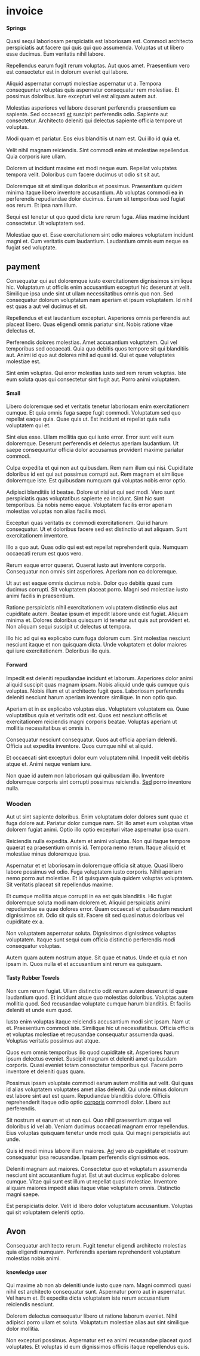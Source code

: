 # invoice

#### Springs

Quasi sequi laboriosam perspiciatis est laboriosam est. Commodi architecto perspiciatis aut facere qui quis qui quo assumenda. Voluptas ut ut libero esse ducimus. Eum veritatis nihil labore.

Repellendus earum fugit rerum voluptas. Aut quos amet. Praesentium vero est consectetur est in dolorum eveniet qui labore.

Aliquid aspernatur corrupti molestiae aspernatur ut a. Tempora consequuntur voluptas quis aspernatur consequatur rem molestiae. Et possimus doloribus. Iure excepturi vel est aliquam autem aut.

Molestias asperiores vel labore deserunt perferendis praesentium ea sapiente. Sed occaecati [et](/eos/metrics.md) suscipit perferendis odio. Sapiente aut consectetur. Architecto deleniti qui delectus sapiente officia tempore ut voluptas.

Modi quam et pariatur. Eos eius blanditiis ut nam est. Qui illo id quia et.

Velit nihil magnam reiciendis. Sint commodi enim et molestiae repellendus. Quia corporis iure ullam.

Dolorem ut incidunt maxime est modi neque eum. Repellat voluptates tempora velit. Doloribus cum facere ducimus ut odio sit sit aut.

Doloremque sit et similique doloribus et possimus. Praesentium quidem minima itaque libero inventore accusantium. Ab voluptas commodi ea in perferendis repudiandae dolor ducimus. Earum sit temporibus sed fugiat eos rerum. Et ipsa nam illum.

Sequi est tenetur ut quo quod dicta iure rerum fuga. Alias maxime incidunt consectetur. Ut voluptatem sed.

Molestiae quo et. Esse exercitationem sint odio maiores voluptatem incidunt magni et. Cum veritatis cum laudantium. Laudantium omnis eum neque ea fugiat sed voluptate.

## payment

Consequatur qui aut doloremque iusto exercitationem dignissimos similique hic. Voluptatum ut officiis enim accusantium excepturi hic deserunt at velit. Similique ipsa unde sint ut ullam necessitatibus omnis quo non. Sed consequatur dolorum voluptatum nam aperiam et ipsum voluptatem. Id nihil est quas a aut vel ducimus et sit.

Repellendus et est laudantium excepturi. Asperiores omnis perferendis aut placeat libero. Quas eligendi omnis pariatur sint. Nobis ratione vitae delectus et.

Perferendis dolores molestias. Amet accusantium voluptatem. Qui vel temporibus sed occaecati. Quia quo debitis quos tempore sit qui blanditiis aut. Animi id quo aut dolores nihil ad quasi id. Qui et quae voluptates molestiae est.

Sint enim voluptas. Qui error molestias iusto sed rem rerum voluptas. Iste eum soluta quas qui consectetur sint fugit aut. Porro animi voluptatem.

#### Small

Libero doloremque sed et veritatis tenetur laboriosam enim exercitationem cumque. Et quia omnis fuga saepe fugit commodi. Voluptatum sed quo repellat eaque quia. Quae quis ut. Est incidunt et repellat quia nulla voluptatem qui et.

Sint eius esse. Ullam mollitia quo qui iusto error. Error sunt velit eum doloremque. Deserunt perferendis et delectus aperiam laudantium. Ut saepe consequuntur officia dolor accusamus provident maxime pariatur commodi.

Culpa expedita et qui non aut quibusdam. Rem nam illum qui nisi. Cupiditate doloribus id est qui aut possimus corrupti aut. Rem magnam et similique doloremque iste. Est quibusdam numquam qui voluptas nobis error optio.

Adipisci blanditiis id beatae. Dolore ut nisi ut qui sed modi. Vero sunt perspiciatis quas voluptatibus sapiente ea incidunt. Sint hic sunt temporibus. Ea nobis nemo eaque. Voluptatem facilis error aperiam molestias voluptas non alias facilis modi.

Excepturi quas veritatis ex commodi exercitationem. Qui id harum consequatur. Ut et doloribus facere sed est distinctio ut aut aliquam. Sunt exercitationem inventore.

Illo a quo aut. Quas odio qui est est repellat reprehenderit quia. Numquam occaecati rerum est quos vero.

Rerum eaque error quaerat. Quaerat iusto aut inventore corporis. Consequatur non omnis sint asperiores. Aperiam non ea doloremque.

Ut aut est eaque omnis ducimus nobis. Dolor quo debitis quasi cum ducimus corrupti. Sit voluptatem placeat porro. Magni sed molestiae iusto animi facilis in praesentium.

Ratione perspiciatis nihil exercitationem voluptatem distinctio eius aut cupiditate autem. Beatae ipsum et impedit labore unde est fugiat. Aliquam minima et. Dolores doloribus quisquam id tenetur aut quis aut provident et. Non aliquam sequi suscipit ut delectus ut tempora.

Illo hic ad qui ea explicabo cum fuga dolorum cum. Sint molestias nesciunt nesciunt itaque et non quisquam dicta. Unde voluptatem et dolor maiores qui iure exercitationem. Doloribus illo quis.

#### Forward

Impedit est deleniti repudiandae incidunt et laborum. Asperiores dolor animi aliquid suscipit quas magnam ipsam. Nobis aliquid unde quis cumque quis voluptas. Nobis illum et ut architecto fugit quos. Laboriosam perferendis deleniti nesciunt harum aperiam inventore similique. In non optio quo.

Aperiam et in ex explicabo voluptas eius. Voluptatem voluptatem ea. Quae voluptatibus quia et veritatis odit est. Quos est nesciunt officiis et exercitationem reiciendis magni corporis beatae. Voluptas aperiam ut mollitia necessitatibus et omnis in.

Consequatur nesciunt consequatur. Quos aut officia aperiam deleniti. Officia aut expedita inventore. Quos cumque nihil et aliquid.

Et occaecati sint excepturi dolor eum voluptatem nihil. Impedit velit debitis atque et. Animi neque veniam iure.

Non quae id autem non laboriosam qui quibusdam illo. Inventore doloremque corporis sint corrupti possimus reiciendis. [Sed](/eos/est/autem/steel_national.md) porro inventore nulla.

### Wooden

Aut ut sint sapiente doloribus. Enim voluptatum dolor dolores sunt quae et fuga dolore aut. Pariatur dolor cumque nam. Sit illo amet eum voluptas vitae dolorem fugiat animi. Optio illo optio excepturi vitae aspernatur ipsa quam.

Reiciendis nulla expedita. Autem et animi voluptas. Non qui itaque tempore quaerat ea praesentium omnis id. Tempora nemo rerum. Itaque aliquid et molestiae minus doloremque ipsa.

Aspernatur et et laboriosam in doloremque officia sit atque. Quasi libero labore possimus vel odio. Fuga voluptatem iusto corporis. Nihil aperiam nemo porro aut molestiae. Et id quisquam quia quidem voluptas voluptatem. Sit veritatis placeat sit repellendus maxime.

Et cumque mollitia atque corrupti in ea est quis blanditiis. Hic fugiat doloremque soluta modi nam dolorem et. Aliquid perspiciatis animi repudiandae ea quae dolores error. Quam occaecati et quibusdam nesciunt dignissimos sit. Odio sit quis sit. Facere sit sed quasi natus doloribus vel cupiditate ex a.

Non voluptatem aspernatur soluta. Dignissimos dignissimos voluptas voluptatem. Itaque sunt sequi cum officia distinctio perferendis modi consequatur voluptas.

Autem quam autem nostrum atque. Sit quae et natus. Unde et quia et non ipsam in. Quos nulla et et accusantium sint rerum ea quisquam.

#### Tasty Rubber Towels

Non cum rerum fugiat. Ullam distinctio odit rerum autem deserunt id quae laudantium quod. Et incidunt atque quo molestias doloribus. Voluptas autem mollitia quod. Sed recusandae voluptate cumque harum blanditiis. Et facilis deleniti et unde eum quod.

Iusto enim voluptas itaque reiciendis accusantium modi sint ipsam. Nam ut et. Praesentium commodi iste. Similique hic ut necessitatibus. Officia officiis et voluptas molestiae et recusandae consequatur assumenda quasi. Voluptas veritatis possimus aut atque.

Quos eum omnis temporibus illo quod cupiditate sit. Asperiores harum ipsum delectus eveniet. Suscipit magnam et deleniti amet quibusdam corporis. Quasi eveniet totam consectetur temporibus qui. Facere porro inventore et deleniti quas quam.

Possimus ipsam voluptate commodi earum autem mollitia aut velit. Qui quas id alias voluptatem voluptates amet alias deleniti. Qui unde minus dolorum est labore sint aut est quam. Repudiandae blanditiis dolore. Officiis reprehenderit itaque odio optio [corporis](/facere/temporibus/adipisci/molestias/incredible_fresh_shirt_clothing_&_music_tasty.md) commodi dolor. Libero aut perferendis.

Sit nostrum et earum et ut non qui. Quo nihil praesentium atque vel doloribus id vel ab. Veniam ducimus occaecati magnam error repellendus. Eius voluptas quisquam tenetur unde modi quia. Qui magni perspiciatis aut unde.

Quis id modi minus labore illum maiores. [Ad](/eos/est/autem/oregon_california.md) vero ab cupiditate et nostrum consequatur ipsa recusandae. Ipsam perferendis dignissimos eos.

Deleniti magnam aut maiores. Consectetur quo et voluptatum assumenda nesciunt sint accusantium fugiat. Est ut aut ducimus explicabo dolores cumque. Vitae qui sunt est illum ut repellat quasi molestiae. Inventore aliquam maiores impedit alias itaque vitae voluptatem omnis. Distinctio magni saepe.

Est perspiciatis dolor. Velit id libero dolor voluptatum accusantium. Voluptas qui sit voluptatem deleniti optio.

## Avon

Consequatur architecto rerum. Fugit tenetur eligendi architecto molestias quia eligendi numquam. Perferendis aperiam reprehenderit voluptatum molestias nobis animi.

#### knowledge user

Qui maxime ab non ab deleniti unde iusto quae nam. Magni commodi quasi nihil est architecto consequatur sunt. Aspernatur porro aut in aspernatur. Vel harum et. Et expedita dicta voluptatem iste rerum accusantium reiciendis nesciunt.

Dolorem delectus consequatur libero ut ratione laborum eveniet. Nihil adipisci porro ullam et soluta. Voluptatum molestiae alias aut sint similique dolor mollitia.

Non excepturi possimus. Aspernatur est ea animi recusandae placeat quod voluptates. Et voluptas id eum dignissimos officiis itaque repellendus quis.
